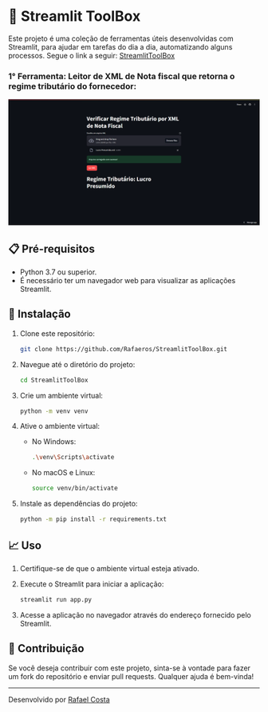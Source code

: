 # 🧰 Streamlit ToolBox

Este projeto é uma coleção de ferramentas úteis desenvolvidas com Streamlit, para ajudar em tarefas do dia a dia, automatizando alguns processos.
Segue o link a seguir: [StreamlitToolBox](https://regimetributario.streamlit.app)

  ### 1° Ferramenta: Leitor de XML de Nota fiscal que retorna o regime tributário do fornecedor:
  ![TelaRegime](./assets/regimetributario.png)

## 📋 Pré-requisitos

- Python 3.7 ou superior.
- É necessário ter um navegador web para visualizar as aplicações Streamlit.

## 🚀 Instalação

1. Clone este repositório:
    ```bash
    git clone https://github.com/Rafaeros/StreamlitToolBox.git
    ```

2. Navegue até o diretório do projeto:
    ```bash
    cd StreamlitToolBox
    ```

3. Crie um ambiente virtual:
    ```bash
    python -m venv venv
    ```

4. Ative o ambiente virtual:

    - No Windows:
        ```bash
        .\venv\Scripts\activate
        ```
    - No macOS e Linux:
        ```bash
        source venv/bin/activate
        ```

5. Instale as dependências do projeto:
    ```bash
    python -m pip install -r requirements.txt
    ```

## 📈 Uso

1. Certifique-se de que o ambiente virtual esteja ativado.
2. Execute o Streamlit para iniciar a aplicação:
    ```bash
    streamlit run app.py
    ```

3. Acesse a aplicação no navegador através do endereço fornecido pelo Streamlit.

## 🤝 Contribuição

Se você deseja contribuir com este projeto, sinta-se à vontade para fazer um fork do repositório e enviar pull requests. Qualquer ajuda é bem-vinda!

---

Desenvolvido por [Rafael Costa](https://github.com/Rafaeros)